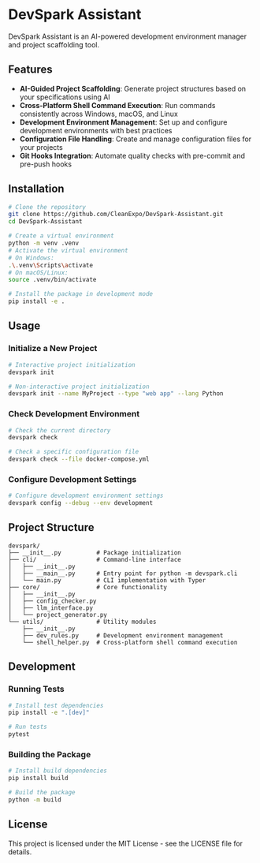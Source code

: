 # DevSpark Assistant

DevSpark Assistant is an AI-powered development environment manager and project scaffolding tool.

## Features

- **AI-Guided Project Scaffolding**: Generate project structures based on your specifications using AI
- **Cross-Platform Shell Command Execution**: Run commands consistently across Windows, macOS, and Linux
- **Development Environment Management**: Set up and configure development environments with best practices
- **Configuration File Handling**: Create and manage configuration files for your projects
- **Git Hooks Integration**: Automate quality checks with pre-commit and pre-push hooks

## Installation

```bash
# Clone the repository
git clone https://github.com/CleanExpo/DevSpark-Assistant.git
cd DevSpark-Assistant

# Create a virtual environment
python -m venv .venv
# Activate the virtual environment
# On Windows:
.\.venv\Scripts\activate
# On macOS/Linux:
source .venv/bin/activate

# Install the package in development mode
pip install -e .
```

## Usage

### Initialize a New Project

```bash
# Interactive project initialization
devspark init

# Non-interactive project initialization
devspark init --name MyProject --type "web app" --lang Python
```

### Check Development Environment

```bash
# Check the current directory
devspark check

# Check a specific configuration file
devspark check --file docker-compose.yml
```

### Configure Development Settings

```bash
# Configure development environment settings
devspark config --debug --env development
```

## Project Structure

```
devspark/
├── __init__.py          # Package initialization
├── cli/                 # Command-line interface
│   ├── __init__.py
│   ├── __main__.py      # Entry point for python -m devspark.cli
│   └── main.py          # CLI implementation with Typer
├── core/                # Core functionality
│   ├── __init__.py
│   ├── config_checker.py
│   ├── llm_interface.py
│   └── project_generator.py
└── utils/               # Utility modules
    ├── __init__.py
    ├── dev_rules.py     # Development environment management
    └── shell_helper.py  # Cross-platform shell command execution
```

## Development

### Running Tests

```bash
# Install test dependencies
pip install -e ".[dev]"

# Run tests
pytest
```

### Building the Package

```bash
# Install build dependencies
pip install build

# Build the package
python -m build
```

## License

This project is licensed under the MIT License - see the LICENSE file for details. 